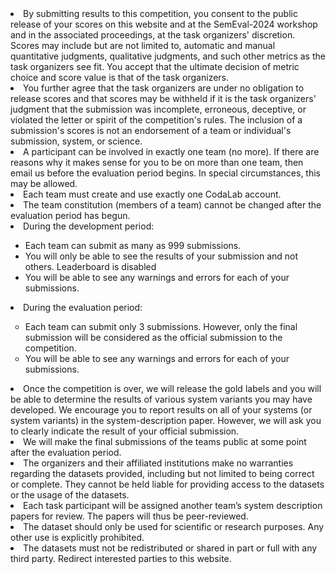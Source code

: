 <li><span>By submitting results to this competition, you consent to the public release of your scores on this website and at the SemEval-2024 workshop and in the associated proceedings, at the task organizers' discretion. Scores may include but are not limited to, automatic and manual quantitative judgments, qualitative judgments, and such other metrics as the task organizers see fit. You accept that the ultimate decision of metric choice and score value is that of the task organizers.</span></li>
<li><span>You further agree that the task organizers are under no obligation to release scores and that scores may be withheld if it is the task organizers' judgment that the submission was incomplete, erroneous, deceptive, or violated the letter or spirit of the competition's rules. The inclusion of a submission's scores is not an endorsement of a team or individual's submission, system, or science.</span></li>
<li><span>A participant can be involved in exactly one team (no more). If there are reasons why it makes sense for you to be on more than one team, then email us before the evaluation period begins. In special circumstances, this may be allowed.</span></li>
<li><span>Each team must create and use exactly one CodaLab account.</span></li>
<li><span><span>The team constitution (members of a team) cannot be changed after the evaluation period has begun.<br /></span></span></li>
<li>During the development period:&nbsp;</li>
<ul type="disc">
<li>Each team can submit as many as 999 submissions.</li>
<li>You will only be able to see the results of your submission and not others.&nbsp;Leaderboard is disabled</li>
<li>You will be able to see any warnings and errors for each of your submissions.</li>
</ul>
<li><span>During the evaluation period:</span></li>
<ul type="circle">
<li><span>Each team can submit only 3 submissions. However, only the final submission will be considered as the official submission to the competition.</span></li>
<li><span>You will be able to see any warnings and errors for each of your submissions.</span></li>
</ul>
<li><span>Once the competition is over, we will release the gold labels and you will be able to determine the results of various system variants you may have developed. We encourage you to report results on all of your systems (or system variants) in the system-description paper. However, we will ask you to clearly indicate the result of your official submission.</span></li>
<li><span>We will make the final submissions of the teams public at some point after the evaluation period.</span></li>
<li><span>The organizers and their affiliated institutions make no warranties regarding the datasets provided, including but not limited to being correct or complete. They cannot be held liable for providing access to the datasets or the usage of the datasets.</span></li>
<li><span>Each task participant will be assigned another team&rsquo;s system description papers for review. The papers will thus be peer-reviewed.</span></li>
<li><span>The dataset should only be used for scientific or research purposes. Any other use is explicitly prohibited.</span></li>
<li><span>The datasets must not be redistributed or shared in part or full with any third party. Redirect interested parties to this website.</span></li>

<!-- 
<li>If you use any of the datasets provided here, cite these papers:</li>
</ul>

<p><strong><cite><strong><cite><a href="http://www.lrec-conf.org/proceedings/lrec2022/pdf/2022.lrec-1.63.pdf">NaijaSenti: A Nigerian Twitter Sentiment Corpus for Multilingual Sentiment Analysis</a>.&nbsp;</cite></strong>Shamsuddeen Hassan Muhammad, David Ifeoluwa Adelani, Sebastian Ruder, Ibrahim Said Ahmad, Idris Abdulmumin, Bello Shehu Bello, Monojit Choudhury, Chris Chinenye Emezue, Saheed Salahudeen Abdullahi, Anuoluwapo Aremu, Alipio Jeorge, Pavel Brazdil. In&nbsp;<em>Proceedings of the 13th Language Resources and Evaluation Conference (LREC2022)</em>, Marseille, France, June 20-25, 2022.&nbsp;</cite></strong></p>
<pre>@InProceedings{muhammad-EtAl:2022:LREC,
  author = {Muhammad, Shamsuddeen Hassan and Adelani, David and Ruder, Sebastian and Ahmad, Ibrahim Sa'id and Abdulmumin, Idris and Bello, Shehu Bello and Choudhury, Monojit and Emezue, Chris Chinenye and Abdullahi, Saheed Salahuddeen and Aremu, Anuoluwapo and Jeorge, Alipio and Brazdil, Pavel},
  title = {NaijaSenti: A Nigerian Twitter Sentiment Corpus for Multilingual Sentiment Analysis},
  booktitle = {Proceedings of the 13th Language Resources and Evaluation Conference},
  month = {June},
  year = {2022},
  address = {Marseille, France},
  publisher = {European Language Resources Association},
  pages = {590--602},
  url = {https://aclanthology.org/2022.lrec-1.63}
}</pre>
<p><strong><cite><strong><cite><a href="https://aclanthology.org/2020.coling-main.91.pdf">Exploring Amharic Sentiment Analysis from Social Media Texts: Building Annotation Tools and Classification Models</a>.&nbsp;</cite></strong>Seid Muhie Yimam, Hizkiel Mitiku Alemayehu, Abinew Ayele, Chris Biemann. In&nbsp;<em>Proceedings of the 28th International Conference of Computational Linguistics (ICCL2020)</em>, Barcelona, Spain (Online), December 2020.</cite></strong></p>
<pre id="citeBibtexContent" class="bg-light border p-2">@inproceedings{yimam-etal-2020-exploring,
    title = "Exploring {A}mharic Sentiment Analysis from Social Media Texts: Building Annotation Tools and Classification Models",
    author = "Yimam, Seid Muhie  and Alemayehu, Hizkiel Mitiku  and Ayele, Abinew  and Biemann, Chris",
    booktitle = "Proceedings of the 28th International Conference on Computational Linguistics",
    month = dec,
    year = "2020",
    address = "Barcelona, Spain (Online)",
    publisher = "International Committee on Computational Linguistics",
    url = "https://aclanthology.org/2020.coling-main.91",
    doi = "10.18653/v1/2020.coling-main.91",
    pages = "1048--1060",
}</pre> -->